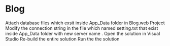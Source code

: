 # Blog
Attach database files which exsit inside App_Data folder in Blog.web Project
Modify the connection string in the file which named setting.txt that exist inside App_Data folder with new server name .
Open the solution in Visual Studio
Re-build the entire solution
Run the the solution
